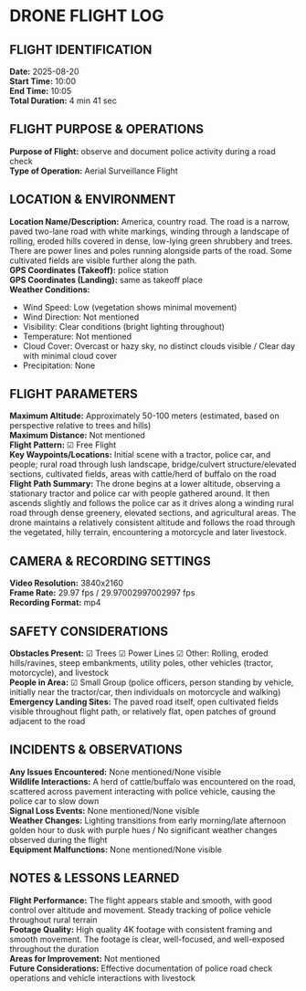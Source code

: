 # DRONE FLIGHT LOG

## FLIGHT IDENTIFICATION

**Date:** 2025-08-20  
**Start Time:** 10:00  
**End Time:** 10:05  
**Total Duration:** 4 min 41 sec

## FLIGHT PURPOSE & OPERATIONS

**Purpose of Flight:** observe and document police activity during a road check  
**Type of Operation:** Aerial Surveillance Flight

## LOCATION & ENVIRONMENT

**Location Name/Description:** America, country road. The road is a narrow, paved two-lane road with white markings, winding through a landscape of rolling, eroded hills covered in dense, low-lying green shrubbery and trees. There are power lines and poles running alongside parts of the road. Some cultivated fields are visible further along the path.  
**GPS Coordinates (Takeoff):** police station  
**GPS Coordinates (Landing):** same as takeoff place  
**Weather Conditions:**
- Wind Speed: Low (vegetation shows minimal movement)
- Wind Direction: Not mentioned
- Visibility: Clear conditions (bright lighting throughout)
- Temperature: Not mentioned
- Cloud Cover: Overcast or hazy sky, no distinct clouds visible / Clear day with minimal cloud cover
- Precipitation: None

## FLIGHT PARAMETERS

**Maximum Altitude:** Approximately 50-100 meters (estimated, based on perspective relative to trees and hills)  
**Maximum Distance:** Not mentioned  
**Flight Pattern:** ☑ Free Flight  
**Key Waypoints/Locations:** Initial scene with a tractor, police car, and people; rural road through lush landscape, bridge/culvert structure/elevated sections, cultivated fields, areas with cattle/herd of buffalo on the road  
**Flight Path Summary:** The drone begins at a lower altitude, observing a stationary tractor and police car with people gathered around. It then ascends slightly and follows the police car as it drives along a winding rural road through dense greenery, elevated sections, and agricultural areas. The drone maintains a relatively consistent altitude and follows the road through the vegetated, hilly terrain, encountering a motorcycle and later livestock.

## CAMERA & RECORDING SETTINGS

**Video Resolution:** 3840x2160  
**Frame Rate:** 29.97 fps / 29.97002997002997 fps  
**Recording Format:** mp4

## SAFETY CONSIDERATIONS

**Obstacles Present:** ☑ Trees ☑ Power Lines ☑ Other: Rolling, eroded hills/ravines, steep embankments, utility poles, other vehicles (tractor, motorcycle), and livestock  
**People in Area:** ☑ Small Group (police officers, person standing by vehicle, initially near the tractor/car, then individuals on motorcycle and walking)  
**Emergency Landing Sites:** The paved road itself, open cultivated fields visible throughout flight path, or relatively flat, open patches of ground adjacent to the road

## INCIDENTS & OBSERVATIONS

**Any Issues Encountered:** None mentioned/None visible  
**Wildlife Interactions:** A herd of cattle/buffalo was encountered on the road, scattered across pavement interacting with police vehicle, causing the police car to slow down  
**Signal Loss Events:** None mentioned/None visible  
**Weather Changes:** Lighting transitions from early morning/late afternoon golden hour to dusk with purple hues / No significant weather changes observed during the flight  
**Equipment Malfunctions:** None mentioned/None visible

## NOTES & LESSONS LEARNED

**Flight Performance:** The flight appears stable and smooth, with good control over altitude and movement. Steady tracking of police vehicle throughout rural terrain  
**Footage Quality:** High quality 4K footage with consistent framing and smooth movement. The footage is clear, well-focused, and well-exposed throughout the duration  
**Areas for Improvement:** Not mentioned  
**Future Considerations:** Effective documentation of police road check operations and vehicle interactions with livestock